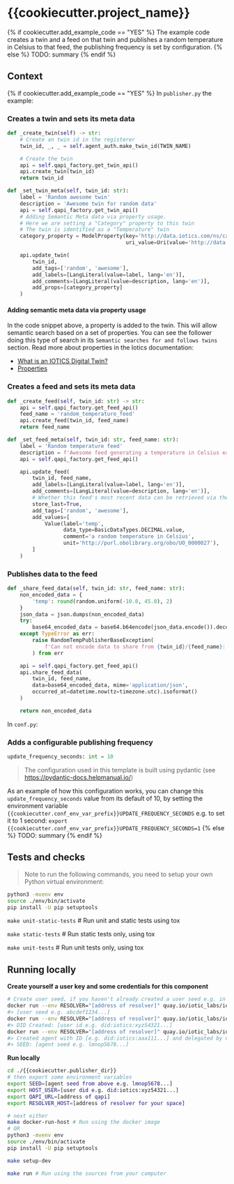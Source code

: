 # {{cookiecutter.project_name}}

{% if cookiecutter.add_example_code == "YES" %}
The example code creates a twin and a feed on that twin and publishes a random temperature in Celsius to that feed, the publishing frequency is set by configuration.
{% else %}
TODO: summary
{% endif %}

## Context
{% if cookiecutter.add_example_code == "YES" %}
In `publisher.py` the example:

### Creates a twin and sets its meta data
```python
def _create_twin(self) -> str:
    # Create an twin id in the registerer
    twin_id, _, _ = self.agent_auth.make_twin_id(TWIN_NAME)

    # Create the twin
    api = self.qapi_factory.get_twin_api()
    api.create_twin(twin_id)
    return twin_id

def _set_twin_meta(self, twin_id: str):
    label = 'Random awesome twin'
    description = 'Awesome twin for random data'
    api = self.qapi_factory.get_twin_api()
    # Adding Semantic Meta data via property usage.
    # Here we are setting a "Category" property to this twin        
    # The twin is identified as a "Temperature" twin
    category_property = ModelProperty(key='http://data.iotics.com/ns/category',
                                      uri_value=Uri(value='http://data.iotics.com/category/Temperature'))

    api.update_twin(
        twin_id,
        add_tags=['random', 'awesome'],
        add_labels=[LangLiteral(value=label, lang='en')],
        add_comments=[LangLiteral(value=description, lang='en')],
        add_props=[category_property]
    )
```
#### Adding semantic meta data via property usage

In the code snippet above, a property is added to the twin. This will allow semantic search based
on a set of properties. You can see the follower doing this type of search in 
its `Semantic searches for and follows twins` section.
Read more about properties in the Iotics documentation:
- [What is an IOTICS Digital Twin?](https://docs.iotics.com/docs/key-concepts#what-is-an-iotics-digital-twin)
- [Properties](https://docs.iotics.com/docs/setting-up-a-digital-twin#properties)

### Creates a feed and sets its meta data
```python
def _create_feed(self, twin_id: str) -> str:
    api = self.qapi_factory.get_feed_api()
    feed_name = 'random_temperature_feed'
    api.create_feed(twin_id, feed_name)
    return feed_name

def _set_feed_meta(self, twin_id: str, feed_name: str):
    label = 'Random temperature feed'
    description = f'Awesome feed generating a temperature in Celsius each {self.update_frequency_seconds} seconds'
    api = self.qapi_factory.get_feed_api()

    api.update_feed(
        twin_id, feed_name,
        add_labels=[LangLiteral(value=label, lang='en')],
        add_comments=[LangLiteral(value=description, lang='en')],
        # Whether this feed's most recent data can be retrieved via the InterestApi
        store_last=True,
        add_tags=['random', 'awesome'],
        add_values=[
            Value(label='temp',
                  data_type=BasicDataTypes.DECIMAL.value,
                  comment='a random temperature in Celsius',
                  unit='http://purl.obolibrary.org/obo/UO_0000027'),
        ]
    )
```

### Publishes data to the feed
```python
def _share_feed_data(self, twin_id: str, feed_name: str):
    non_encoded_data = {
        'temp': round(random.uniform(-10.0, 45.0), 2)
    }
    json_data = json.dumps(non_encoded_data)
    try:
        base64_encoded_data = base64.b64encode(json_data.encode()).decode()
    except TypeError as err:
        raise RandomTempPublisherBaseException(
            f'Can not encode data to share from {twin_id}/{feed_name}: {err}, {json_data}'
        ) from err

    api = self.qapi_factory.get_feed_api()
    api.share_feed_data(
        twin_id, feed_name,
        data=base64_encoded_data, mime='application/json',
        occurred_at=datetime.now(tz=timezone.utc).isoformat()
    )

    return non_encoded_data
```

In `conf.py`:

### Adds a configurable publishing frequency
```python
update_frequency_seconds: int = 10
```

> The configuration used in this template is built using pydantic (see https://pydantic-docs.helpmanual.io/)

As an example of how this configuration works, you can change this `update_frequency_seconds` value from its default of 10, by setting the environment variable `{{cookiecutter.conf_env_var_prefix}}UPDATE_FREQUENCY_SECONDS`
e.g. to set it to 1 second: `export {{cookiecutter.conf_env_var_prefix}}UPDATE_FREQUENCY_SECONDS=1`
{% else %}
TODO: summary
{% endif %}

## Tests and checks

> Note to run the following commands, you need to setup your own Python virtual environment:
```bash
python3 -mvenv env
source ./env/bin/activate
pip install -U pip setuptools
```

`make unit-static-tests` # Run unit and static tests using tox

`make static-tests` # Run static tests only, using tox

`make unit-tests` # Run unit tests only, using tox


## Running locally

**Create yourself a user key and some credentials for this component**

```bash
# Create user seed, if you haven't already created a user seed e.g. in the follower, in which case just use that seed
docker run --env RESOLVER="[address of resolver]" quay.io/iotic_labs/ioticsctl create seed
#> [user seed e.g. abcdef1234...]
docker run --env RESOLVER="[address of resolver]" quay.io/iotic_labs/ioticsctl create did --seed [user seed e.g. abcdef1234] --purpose user --number 0
#> DID Created: [user id e.g. did:iotics:xyz54321...]
docker run --env RESOLVER="[address of resolver]" quay.io/iotic_labs/ioticsctl wizard create --type agent --name publisher-agent --seed [user seed e.g. abcdef1234] --purpose user --number 0
#> Created agent with ID [e.g. did:iotics:aaa111...] and delegated by user ID [e.g. did:iotics:xyz54321...]
#> SEED: [agent seed e.g. lmnop5678...]
```


**Run locally**

```bash
cd ./{{cookiecutter.publisher_dir}}
# then export some environment variables
export SEED=[agent seed from above e.g. lmnop5678...]
export HOST_USER=[user did e.g. did:iotics:xyz54321...]
export QAPI_URL=[address of qapi]
export RESOLVER_HOST=[address of resolver for your space]

# next either
make docker-run-host # Run using the docker image
# OR
python3 -mvenv env
source ./env/bin/activate
pip install -U pip setuptools

make setup-dev

make run # Run using the sources from your computer
```
